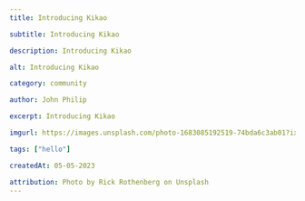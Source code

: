 ```yaml
---
title: Introducing Kikao

subtitle: Introducing Kikao

description: Introducing Kikao

alt: Introducing Kikao

category: community

author: John Philip

excerpt: Introducing Kikao

imgurl: https://images.unsplash.com/photo-1683085192519-74bda6c3ab01?ixlib=rb-4.0.3&ixid=MnwxMjA3fDB8MHxwaG90by1wYWdlfHx8fGVufDB8fHx8&auto=format&fit=crop&w=2400&q=80

tags: ["hello"]

createdAt: 05-05-2023

attribution: Photo by Rick Rothenberg on Unsplash
---
```

